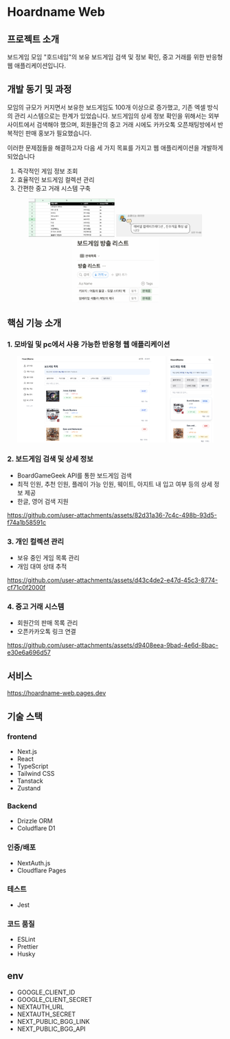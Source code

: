 # Hoardname Web

## 프로젝트 소개
보드게임 모임 "호드네임"의 보유 보드게임 검색 및 정보 확인, 중고 거래를 위한 반응형 웹 애플리케이션입니다.

## 개발 동기 및 과정

모임의 규모가 커지면서 보유한 보드게임도 100개 이상으로 증가했고, 기존 엑셀 방식의 관리 시스템으로는 한계가 있었습니다. 보드게임의 상세 정보 확인을 위해서는 외부 사이트에서 검색해야 했으며, 회원들간의 중고 거래 시에도 카카오톡 오픈채팅방에서 반복적인 판매 홍보가 필요했습니다.

이러한 문제점들을 해결하고자 다음 세 가지 목표를 가지고 웹 애플리케이션을 개발하게 되었습니다
1.  즉각적인 게임 정보 조회
2. 효율적인 보드게임 컬렉션 관리
3. 간편한 중고 거래 시스템 구축
<p align="center">
  <img src="public/readme/gameList.png" width="200" alt="게임 목록 엑셀">
  <img src="public/readme/kakaotalkTrade.jpeg" width="200" alt="카카오톡을 통한 중고 거래">
   <img src="public/readme/personalTrade.png" width="200" alt="카카오톡을 통한 중고 거래2">
</p>

## 핵심 기능 소개

### 1. 모바일 및 pc에서 사용 가능한 반응형 웹 애플리케이션

<p align="center">
  <img src="public/readme/pc-view.png" height="200" alt="pc 화면">
  <img src="public/readme/mobile-view.jpeg" height="200" alt="모바일 화면">
</p>

### 2. 보드게임 검색 및 상세 정보
- BoardGameGeek API를 통한 보드게임 검색
- 최적 인원, 추천 인원, 플레이 가능 인원, 웨이트, 아지트 내 입고 여부 등의 상세 정보 제공
- 한글, 영어 검색 지원



https://github.com/user-attachments/assets/82d31a36-7c4c-498b-93d5-f74a1b58591c



### 3. 개인 컬렉션 관리
- 보유 중인 게임 목록 관리
- 개임 대여 상태 추적



https://github.com/user-attachments/assets/d43c4de2-e47d-45c3-8774-cf71c0f2000f


### 4. 중고 거래 시스템
- 회원간의 판매 목록 관리
- 오픈카카오톡 링크 연결


https://github.com/user-attachments/assets/d9408eea-9bad-4e6d-8bac-e30e6a696d57




## 서비스
https://hoardname-web.pages.dev

## 기술 스택

### frontend
- Next.js 
- React
- TypeScript
- Tailwind CSS
- Tanstack
- Zustand

### Backend
- Drizzle ORM
- Coludflare D1

### 인증/배포
- NextAuth.js
- Cloudflare Pages

### 테스트
- Jest

### 코드 품질
- ESLint
- Prettier
- Husky

## env
- GOOGLE_CLIENT_ID
- GOOGLE_CLIENT_SECRET
- NEXTAUTH_URL
- NEXTAUTH_SECRET
- NEXT_PUBLIC_BGG_LINK
- NEXT_PUBLIC_BGG_API
